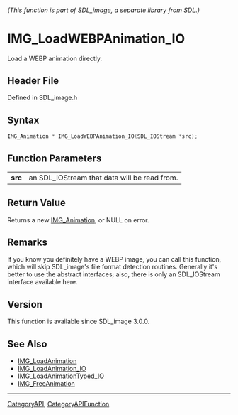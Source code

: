 ###### (This function is part of SDL_image, a separate library from SDL.)
# IMG_LoadWEBPAnimation_IO

Load a WEBP animation directly.

## Header File

Defined in SDL_image.h

## Syntax

```c
IMG_Animation * IMG_LoadWEBPAnimation_IO(SDL_IOStream *src);

```

## Function Parameters

|             |                                              |
| ----------- | -------------------------------------------- |
| **src**     | an SDL_IOStream that data will be read from. |

## Return Value

Returns a new [IMG_Animation](IMG_Animation), or NULL on error.

## Remarks

If you know you definitely have a WEBP image, you can call this function,
which will skip SDL_image's file format detection routines. Generally it's
better to use the abstract interfaces; also, there is only an SDL_IOStream
interface available here.

## Version

This function is available since SDL_image 3.0.0.

## See Also

- [IMG_LoadAnimation](IMG_LoadAnimation)
- [IMG_LoadAnimation_IO](IMG_LoadAnimation_IO)
- [IMG_LoadAnimationTyped_IO](IMG_LoadAnimationTyped_IO)
- [IMG_FreeAnimation](IMG_FreeAnimation)

----
[CategoryAPI](CategoryAPI), [CategoryAPIFunction](CategoryAPIFunction)

